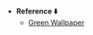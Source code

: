- **Reference ⬇️**
  - [Green Wallpaper](https://www.pexels.com/photo/a-road-through-a-forest-with-trees-on-both-sides-19979603/)
